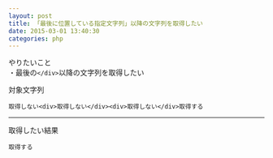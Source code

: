 ```yaml
---
layout: post
title: 「最後に位置している指定文字列」以降の文字列を取得したい
date: 2015-03-01 13:40:30
categories: php
---
```

<p>やりたいこと<br>
・最後の<code>&lt;/div&gt;</code>以降の文字列を取得したい</p>

<p>対象文字列</p>

<pre><code>取得しない&lt;div&gt;取得しない&lt;/div&gt;&lt;div&gt;取得しない&lt;/div&gt;取得する
</code></pre>

<hr>

<p>取得したい結果</p>

<pre><code>取得する
</code></pre>
